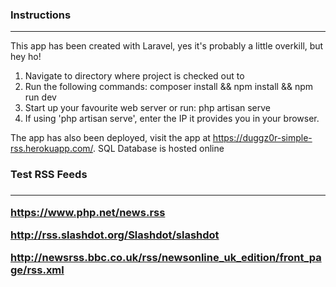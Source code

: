 <h3>Instructions</h3>
<hr/>

<p>This app has been created with Laravel, yes it's probably a little overkill, but hey ho!</p>

<ol>
    <li>Navigate to directory where project is checked out to</li>
    <li>Run the following commands: composer install && npm install && npm run dev</li>
    <li>Start up your favourite web server or run: php artisan serve</li>
    <li>If using 'php artisan serve', enter the IP it provides you in your browser.</li>
</ol>

<p>The app has also been deployed, visit the app at <a href="https://duggz0r-simple-rss.herokuapp.com/" target="_blank">https://duggz0r-simple-rss.herokuapp.com/</a>. SQL Database is hosted online</p>

<h3>Test RSS Feeds<h3>
<hr/>

<p><a href="https://www.php.net/news.rss" target="_blank">https://www.php.net/news.rss</a></p>
<p><a href="http://rss.slashdot.org/Slashdot/slashdot" target="_blank">http://rss.slashdot.org/Slashdot/slashdot</a></p>
<p><a href="http://newsrss.bbc.co.uk/rss/newsonline_uk_edition/front_page/rss.xml" target="_blank">http://newsrss.bbc.co.uk/rss/newsonline_uk_edition/front_page/rss.xml</a></p>

